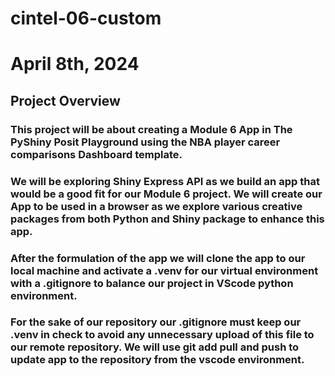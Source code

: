 # cintel-06-custom
# April 8th, 2024

## Project Overview
### This project will be about creating a Module 6 App in The PyShiny Posit Playground using the NBA player career comparisons Dashboard template. 
### We will be exploring Shiny Express API as we build an app that would be a good fit for our Module 6 project.  We will create our App to be used in a browser as we explore various creative packages from both Python and Shiny package to enhance this app.
### After the formulation of the app we will clone the app to our local machine and activate a .venv for our virtual environment with a .gitignore to balance our project in VScode python environment. 
### For the sake of our repository our .gitignore must keep our .venv in check to avoid any unnecessary upload of this file to our remote repository. We will use git add pull and push to update app to the repository from the vscode environment.
